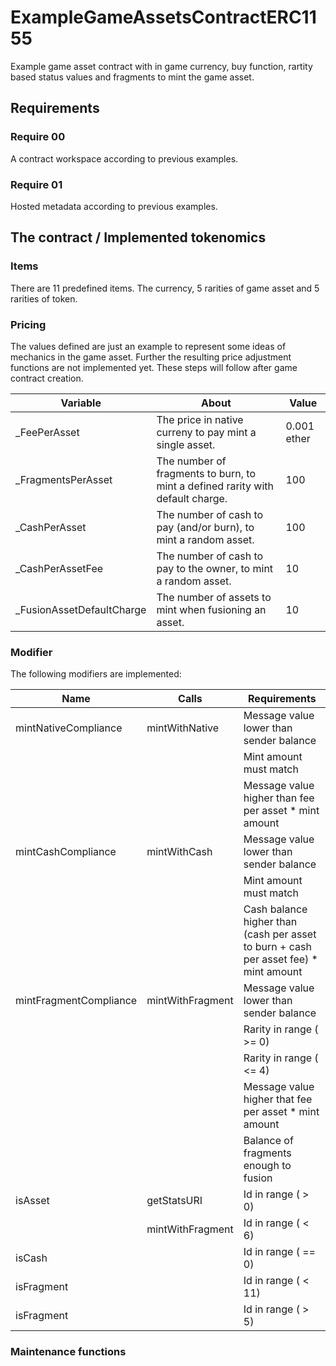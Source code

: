# ExampleGameAssetsContractERC1155
Example game asset contract with in game currency, buy function, rartity based status values and fragments to mint the game asset.

## Requirements
### Require 00
A contract workspace according to previous examples.

### Require 01
Hosted metadata according to previous examples.

## The contract / Implemented tokenomics
### Items
There are 11 predefined items. The currency, 5 rarities of game asset and 5 rarities of token. 

### Pricing
The values defined are just an example to represent some ideas of mechanics in the game asset. Further the resulting price adjustment functions are not implemented yet. These steps will follow after game contract creation.

| Variable | About | Value |
| --- | --- | --- |
| _FeePerAsset | The price in native curreny to pay mint a single asset. | 0.001 ether |
| _FragmentsPerAsset | The number of fragments to burn, to mint a defined rarity with default charge. | 100 |
| _CashPerAsset | The number of cash to pay (and/or burn), to mint a random asset. | 100 |
| _CashPerAssetFee | The number of cash to pay to the owner, to mint a random asset. | 10 |
| _FusionAssetDefaultCharge | The number of assets to mint when fusioning an asset. | 10 |

### Modifier
The following modifiers are implemented:

| Name | Calls | Requirements | 
| --- | --- | --- |
| mintNativeCompliance | mintWithNative | Message value lower than sender balance |
|   |   | Mint amount must match |
|   |   | Message value higher than fee per asset * mint amount |
| mintCashCompliance | mintWithCash | Message value lower than sender balance |
|   |   | Mint amount must match |
|   |   | Cash balance higher than (cash per asset to burn + cash per asset fee) * mint amount |
| mintFragmentCompliance | mintWithFragment | Message value lower than sender balance |
|   |   | Rarity in range ( >= 0) |
|   |   | Rarity in range ( <= 4) |
|   |   | Message value higher that fee per asset * mint amount |
|   |   | Balance of fragments enough to fusion |
| isAsset | getStatsURI | Id in range ( > 0) |
|   |  mintWithFragment | Id in range ( < 6) |
| isCash |  | Id in range ( == 0) |
| isFragment |  | Id in range ( < 11) |
| isFragment |  | Id in range ( > 5) |

### Maintenance functions
